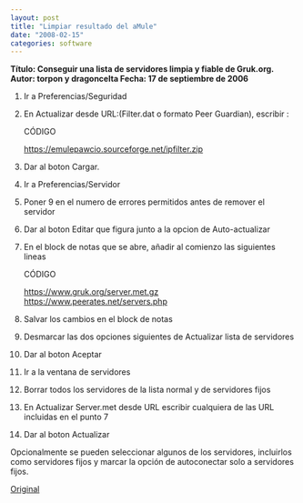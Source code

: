 ```yaml
---
layout: post
title: "Limpiar resultado del aMule"
date: "2008-02-15"
categories: software
---
```


**Título: Conseguir una lista de servidores limpia y fiable de Gruk.org. Autor: torpon y dragoncelta Fecha: 17 de septiembre de 2006**

1. Ir a Preferencias/Seguridad
2. En Actualizar desde URL:(Filter.dat o formato Peer Guardian), escribir :
    
    CÓDIGO
    
    https://emulepawcio.sourceforge.net/ipfilter.zip
    
3. Dar al boton Cargar.
4. Ir a Preferencias/Servidor
5. Poner 9 en el numero de errores permitidos antes de remover el servidor
6. Dar al boton Editar que figura junto a la opcion de Auto-actualizar
7. En el block de notas que se abre, añadir al comienzo las siguientes lineas
    
    CÓDIGO
    
    https://www.gruk.org/server.met.gz https://www.peerates.net/servers.php
    
8. Salvar los cambios en el block de notas
9. Desmarcar las dos opciones siguientes de Actualizar lista de servidores
10. Dar al boton Aceptar
11. Ir a la ventana de servidores
12. Borrar todos los servidores de la lista normal y de servidores fijos
13. En Actualizar Server.met desde URL escribir cualquiera de las URL incluidas en el punto 7
14. Dar al boton Actualizar

Opcionalmente se pueden seleccionar algunos de los servidores, incluirlos como servidores fijos y marcar la opción de autoconectar solo a servidores fijos.

[Original](https://forum.emule-project.net/index.php?s=39511490be471578a6a1f7a1c76f416b&showtopic=93046&view=findpost&p=807193)
